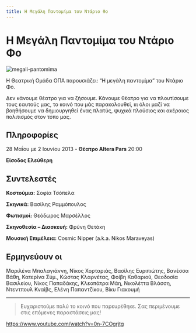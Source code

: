 ```yaml
---
title: Η Μεγάλη Παντομίμα του Ντάριο Φο
---
```


# Η Μεγάλη Παντομίμα του Ντάριο Φο

![megali-pantomima](https://github.com/theatrikiopa/theatrikiopa.eu/assets/16403754/2914347c-7c7f-4aa3-9b2c-7af1db7800b9)

Η Θεατρική Ομάδα ΟΠΑ παρουσιάζει: “Η μεγάλη παντομίμα” του Ντάριο Φο.

Δεν κάνουμε θέατρο για να ζήσουμε. Κάνουμε θέατρο για να πλουτίσουμε τους εαυτούς μας, το κοινό που μάς παρακολουθεί, κι όλοι μαζί να βοηθήσουμε να δημιουργηθεί ένας πλατύς, ψυχικά πλούσιος και ακέραιος πολιτισμός στον τόπο μας.

## Πληροφορίες
28 Μαΐου με 2 Ιουνίου 2013 - **Θέατρο Altera Pars** 20:00

**Είσοδος Ελεύθερη**

## Συντελεστές
**Κοστούμια:** Σοφία Τσόπελα

**Σκηνικά:** Βασίλης Ραμμόπουλος

**Φωτισμοί:** Θεόδωρος Μαρσέλλος

**Σκηνοθεσία – Διασκευή:** Φρύνη Θετάκη

**Μουσική Επιμέλεια:** Cosmic Nipper (a.k.a. Nikos Maraveyas)

## Ερμηνεύουν οι
Μαριλένα Μπαλαγιάννη, Νϊκος Χορταριάς, Βασίλης Ευριπιώτης, Βανέσσα Βάθη, Κατερίνα Σύμ., Κώστας Κλαρνέτας, Φοίβη Καθαριού, Θεοδοσία Βασιλείου, Νίκος Παπαδάκης, Κλεοπάτρα Μάη, Νικολέττα Βλάσση, Ντεντπουλ Κναίβς, Ελένη Παπαντζίκου, Βίκυ Γιακουμή

***

> Ευχαριστούμε πολύ το κοινό που παρευρέθηκε.
> Σας περιμένουμε στις επόμενες παραστάσεις μας!

https://www.youtube.com/watch?v=0n-7COgrjtg
